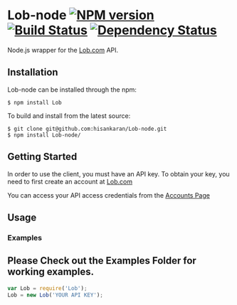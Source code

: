 # Lob-node [![NPM version][npm-image]][npm-url] [![Build Status][travis-image]][travis-url] [![Dependency Status][depstat-image]][depstat-url]


Node.js wrapper for the [Lob.com](http://Lob.com) API.

## Installation

Lob-node can be installed through the npm:

```
$ npm install Lob
```
To build and install from the latest source:

```
$ git clone git@github.com:hisankaran/Lob-node.git
$ npm install Lob-node/
```

## Getting Started

In order to use the client, you must have an API key. To obtain your key, you need to first create an account at [Lob.com](https://www.lob.com/)

You can access your API access credentials from the [Accounts Page](https://www.Lob.com/account)

## Usage

### Examples
Please Check out the Examples Folder for working examples.
---

```javascript
var Lob = require('Lob');
Lob = new Lob('YOUR API KEY');
```


[npm-url]: https://npmjs.org/package/Lob
[npm-image]: https://badge.fury.io/js/Lob.svg
[travis-url]: https://travis-ci.org/Lob/Lob-node
[travis-image]: https://travis-ci.org/Lob/Lob-node.svg?branch=master
[depstat-url]: https://david-dm.org/Lob/Lob-node
[depstat-image]: https://david-dm.org/Lob/Lob-node.svg
